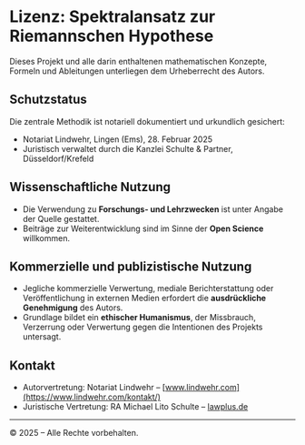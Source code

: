 # Lizenz: Spektralansatz zur Riemannschen Hypothese

Dieses Projekt und alle darin enthaltenen mathematischen Konzepte, Formeln und Ableitungen unterliegen dem Urheberrecht des Autors.

## Schutzstatus
Die zentrale Methodik ist notariell dokumentiert und urkundlich gesichert:
- Notariat Lindwehr, Lingen (Ems), 28. Februar 2025
- Juristisch verwaltet durch die Kanzlei Schulte & Partner, Düsseldorf/Krefeld

## Wissenschaftliche Nutzung
- Die Verwendung zu **Forschungs- und Lehrzwecken** ist unter Angabe der Quelle gestattet.
- Beiträge zur Weiterentwicklung sind im Sinne der **Open Science** willkommen.

## Kommerzielle und publizistische Nutzung
- Jegliche kommerzielle Verwertung, mediale Berichterstattung oder Veröffentlichung in externen Medien erfordert die **ausdrückliche Genehmigung** des Autors.
- Grundlage bildet ein **ethischer Humanismus**, der Missbrauch, Verzerrung oder Verwertung gegen die Intentionen des Projekts untersagt.

## Kontakt
- Autorvertretung: Notariat Lindwehr – [www.lindwehr.com](https://www.lindwehr.com/kontakt/)
- Juristische Vertretung: RA Michael Lito Schulte – [lawplus.de](https://lawplus.de/)

---

© 2025 – Alle Rechte vorbehalten.